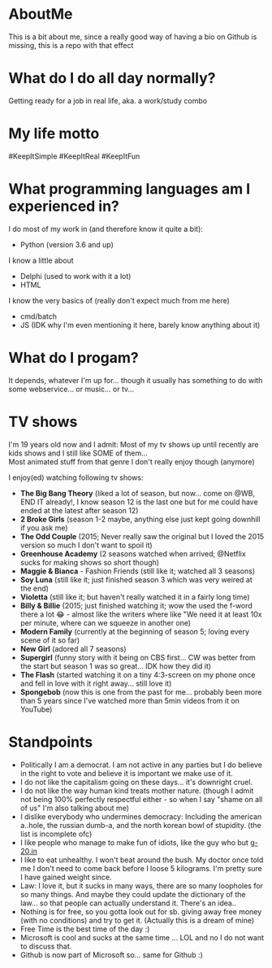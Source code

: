 # AboutMe
This is a bit about me, since a really good way of having a bio on Github is missing, this is a repo with that effect

# What do I do all day normally?
Getting ready for a job in real life, aka. a work/study combo

# My life motto

#KeepItSimple #KeepItReal #KeepItFun

# What programming languages am I experienced in?
I do most of my work in (and therefore know it quite a bit):

- Python (version 3.6 and up)

I know a little about

- Delphi (used to work with it a lot)
- HTML

I know the very basics of (really don't expect much from me here)

- cmd/batch
- JS (IDK why I'm even mentioning it here, barely know anything about it)


# What do I progam?

It depends, whatever I'm up for... though it usually has something to do with some webservice... or music... or tv... 

# TV shows

I'm 19 years old now and I admit: Most of my tv shows up until recently are kids shows and I still like SOME of them...
<br />Most animated stuff from that genre I don't really enjoy though (anymore)

I enjoy(ed) watching following tv shows:

- **The Big Bang Theory** (liked a lot of season, but now... come on @WB, END IT already!, I know season 12 is the last one but for me could have ended at the latest after season 12)
- **2 Broke Girls** (season 1-2 maybe, anything else just kept going downhill if you ask me)
- **The Odd Couple** (2015; Never really saw the original but I loved the 2015 version so much I don't want to spoil it)
- **Greenhouse Academy** (2 seasons watched when arrived; @Netflix sucks for making shows so short though)
- **Maggie & Bianca** - Fashion Friends (still like it; watched all 3 seasons)
- **Soy Luna** (still like it; just finished season 3 which was very weired at the end)
- **Violetta** (still like it; but haven't really watched it in a fairly long time)
- **Billy & Billie** (2015; just finished watching it; wow the used the f-word there a lot 😂 - almost like the writers where like "We need it at least 10x per minute, where can we squeeze in another one)
- **Modern Family** (currently at the beginning of season 5; loving every scene of it so far)
- **New Girl** (adored all 7 seasons)
- **Supergirl** (funny story with it being on CBS first... CW was better from the start but season 1 was so great... IDK how they did it)
- **The Flash** (started watching it on a tiny 4:3-screen on my phone once and fell in love with it right away... still love it)
- **Spongebob** (now this is one from the past for me... probably been more than 5 years since I've watched more than 5min videos from it on YouTube)




# Standpoints

- Politically I am a democrat. I am not active in any parties but I do believe in the right to vote and believe it is important we make use of it.
- I do not like the capitalism going on these days... it's downright cruel.
- I do not like the way human kind treats mother nature. (though I admit not being 100% perfectly respectful either - so when I say "shame on all of us" I'm also talking about me)
- I dislike everybody who undermines democracy: Including the american a..hole, the russian dumb-a, and the north korean bowl of stupidity. (the list is incomplete ofc)
- I like people who manage to make fun of idiots, like the guy who but [g-20.in](http://g-20.in)
- I like to eat unhealthy. I won't beat around the bush. My doctor once told me I don't need to come back before I loose 5 kilograms. I'm pretty sure I have gained weight since.
- Law: I love it, but it sucks in many ways, there are so many loopholes for so many things. And maybe they could update the dictionary of the law... so that people can actually understand it. There's an idea..
- Nothing is for free, so you gotta look out for sb. giving away free money (with no conditions) and try to get it. (Actually this is a dream of mine)
- Free Time is the best time of the day :)
- Microsoft is cool and sucks at the same time ... LOL and no I do not want to discuss that.
- Github is now part of Microsoft so... same for Github :)
